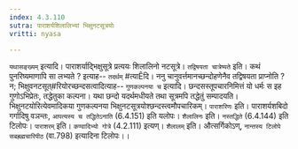 ```yaml
---
index: 4.3.110
sutra: पाराशर्यशिलालिभ्यां भिक्षुनटसूत्रयोः
vritti: nyasa

---
```

`यथासङ्ख्यम्` इत्यादि। पाराशर्याद्भिक्षुसूत्रे प्रत्ययः शिलालिनो नटसूत्रे। `तद्विषयता चात्रेष्यते` इति। कथं पुनरिष्यमाणापि सा लभ्यते ? इत्याह-- `तदर्थम्` #त्याÊदि। ननु चानुवर्त्तमानच्छन्दोहणेनैव तद्विषयता प्राप्नोति ? न; भिक्षुवनटसूत्#रियोरच्छन्दसत्वादित्याह-- `गुणकल्पनया च` इत्यादि। छन्दसस्तूपचारनिमित्तं यो धर्मः स इह गुणोऽभिप्रेतः, तद्धेतुका कल्पना। यथा छन्दो यदर्थमधीयते तथा सूत्रमपि तद्धेतुं सम्पादयति। भिक्षुनटयोरित्येवमादिकया गुणकल्पनया भिक्षुनटसूत्रयोश्छन्दस्त्वमौपचारिकम्। `पाराशरिणः` इति। पाराशर्यशबिदो गर्गादिषु वञन्तः, `आपत्यस्य च तद्धितेऽनाति` (6.4.151) इति यलोपः। `शैलालिनः` इति। `नस्तद्धिते` (6.4.144) इति टिलोपः।
`पाराशरम्` इति। `कण्वादिभ्यो गोत्रे` (4.2.111) इत्यण्। `शैलालम्` इति। औत्सर्गिकोऽण्, `नान्तस्य टिलोपे सबह्रह्मचारिपीठ` (वा.798) इत्यादिना टिलोपः।।